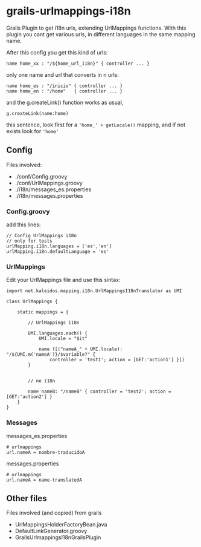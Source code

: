 grails-urlmappings-i18n
=======================

Grails Plugin to get i18n urls, extending UrlMappings functions. With this plugin you cant get various urls, in different languages in the same mapping name.

After this config you get this kind of urls:

`name home_xx : "/${home_url_i18n}" { controller ... }`

only one name and url that converts in n urls:

```
name home_es : "/inicio" { controller ... }
name home_en : "/home"   { controller ... }
```


and the g.createLink() function works as usual,

`g.createLink(name:home)`

this sentence, look first for a `'home_' + getLocale()` mapping, and if not exists look for `'home'`



## Config

Files involved:

* ./conf/Config.groovy
* ./conf/UrlMappings.groovy
* ./i18n/messages_es.properties
* ./i18n/messages.properties


### Config.groovy

add this lines:
```
// Config UrlMappings i18n
// only for tests
urlMapping.i18n.languages = ['es','en']
urlMapping.i18n.defaultLanguage = 'es'
```


### UrlMappings

Edit your UrlMappings file and use this sintax:

```
import net.kaleidos.mapping.i18n.UrlMappingsI18nTranslator as UMI

class UrlMappings {

    static mappings = {

        // UrlMappings i18n

        UMI.languages.each() {
            UMI.locale = "$it"

            name ([("nameA_" + UMI.locale): "/${UMI.m('nameA')}/$variable?" {
                controller = 'test1'; action = [GET:'action1'] }])
        }


        // no i18n

        name nameB: "/nameB" { controller = 'test2'; action = [GET:'action2'] }
    }
}
```


### Messages

messages_es.properties
```
# urlmappings
url.nameA = nombre-traducidoA
```

messages.properties
```
# urlmappings
url.nameA = name-translatedA
```

## Other files

Files involved (and copied) from grails

* UrlMappingsHolderFactoryBean.java
* DefaultLinkGenerator.groovy
* GrailsUrlmappingsI18nGrailsPlugin
